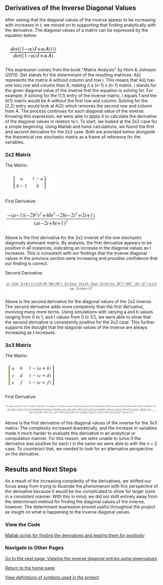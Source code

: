 ## Derivatives of the Inverse Diagonal Values
After seeing that the diagonal values of the inverse appear to be increasing with increases in t, we moved on to supporting that finding analytically with the derivative. The diagonal values of a matrix can be expressed by the equation below:

![](images/determinant_expression_of_diagonal_of_inverse.png)

This expression comes from the book "Matrix Analysis" by Horn & Johnson (2013). Det stands for the determinant of the resulting matrices. A(i) represents the matrix A without column and row i. This means that A(i) has one less row and column than A, making it a (n-1) x (n-1) matrix. i stands for the given diagonal value of the inverse that the equation is solving for. For example, if solving for the (1,1) entry of the inverse matrix, i equals 1 and the A(1) matrix would be A without the first row and column. Solving for the (2,2) entry would look at A(2) which removes the second row and column from A. The process continues for each diagonal value of the inverse. Knowing this expression, we were able to apply it to calculate the derivative of the diagonal values in relation to t. To start, we looked at the 2x2 case for a simple beginning. Using Matlab and hand calculations, we found the first and second derivative for the 2x2 case. Both are provided below alongside the theoretical row stochastic matrix as a frame of reference for the variables.

### 2x2 Matrix

The Matrix:

![](images/theoretical_2x2_matrix.png)

First Derivative:

![](images/first_derivitive_2x2.png)

Above is the first derivative for the 2x2 inverse of the row stochastic diagonally dominant matrix. By analysis, the first derivative appears to be positive in all instances, indicating an increase in the diagonal values as t increases. This is consistent with our findings that the inverse diagonal values in the previous section were increasing and provides confidence that our finding is correct.

Second Derivative:

![](images/second_derivitive_2x2.png)

Above is the second derivative for the diagonal values of the 2x2 inverse. The second derivative adds more complexity than the first derivative, involving many more terms. Using simulations with varying a and b values ranging from 0 to 1, and t values from 0 to 1/2, we were able to show that the second derivative is consistently positive for the 2x2 case. This further supports the thought that the diagonal values of the inverse are always increasing as t increases. 

### 3x3 Matrix

The Matrix:

![](images/theoretical_3x3_matrix.png)

First Derivative:

![](images/first_derivitive_3x3.png)

Above is the first derivative of the diagonal values of the inverse for the 3x3 matrix. The complexity increased dramatically, and the increase in variables made it much harder to evaluate this derivative in an analytical or computation manner. For this reason, we were unable to solve if the derivative was positive for each t in the same we were able to with the n = 2 case. To counteract that, we needed to look for an alternative perspective on the derivative.

## Results and Next Steps
As a result of the increasing complexity of the derivatives, we shifted our focus away from trying to illustrate the phenomenon with this perspective of the derivative because it would be too complicated to show for larger sizes in a consistent manner. With this in mind, we did not shift entirely away from the determinant method for finding the diagonal values of the inverse, however. The determinant expression proved useful throughout the project as insight on what is happening to the inverse diagonal values.

### View the Code

[Matlab script for finding the derivatives and testing them for positivity](code_files/looking_at_determinant_derivatives.m)

### Navigate to Other Pages

[Go to the next page: Viewing the inverse diagonal entries using eigenvalues](eigenvalue_findings.md)

[Return to the home page](README.md)

[View definitions of symbols used in the project](definitions.md)

